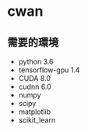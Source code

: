# cwan

## 需要的環境

* python 3.6
* tensorflow-gpu 1.4
* CUDA 8.0
* cudnn 6.0
* numpy
* scipy
* matplotlib
* scikit_learn
